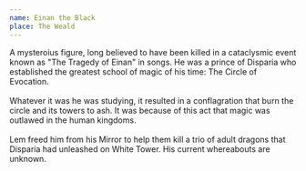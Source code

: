 ```yaml
---
name: Einan the Black
place: The Weald
---
```

A mysteroius figure, long believed to have been killed in a cataclysmic event known as "The Tragedy of Einan" in songs. He was a prince of Disparia who established the greatest school of magic of his time: The Circle of Evocation.
<br><br>
Whatever it was he was studying, it resulted in a conflagration that burn the circle and its towers to ash. It was because of this act that magic was outlawed in the human kingdoms.
<br><br>
Lem freed him from his Mirror to help them kill a trio of adult dragons that Disparia had unleashed on White Tower. His current whereabouts are unknown.
